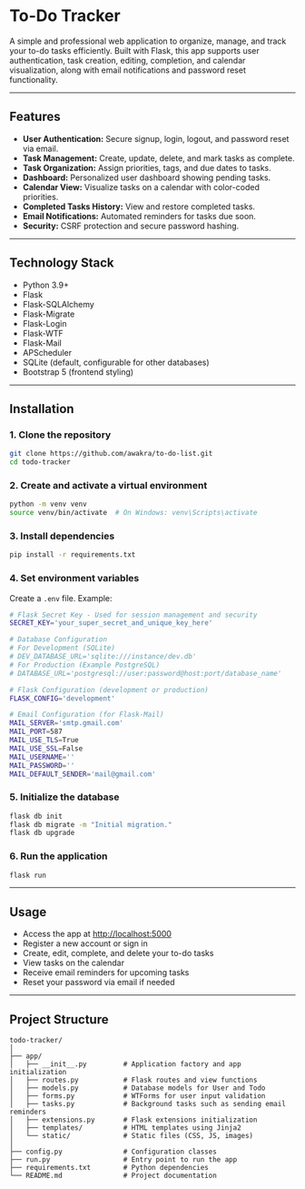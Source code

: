 # To-Do Tracker

A simple and professional web application to organize, manage, and track your to-do tasks efficiently. Built with Flask, this app supports user authentication, task creation, editing, completion, and calendar visualization, along with email notifications and password reset functionality.

---

## Features

- **User Authentication:** Secure signup, login, logout, and password reset via email.
- **Task Management:** Create, update, delete, and mark tasks as complete.
- **Task Organization:** Assign priorities, tags, and due dates to tasks.
- **Dashboard:** Personalized user dashboard showing pending tasks.
- **Calendar View:** Visualize tasks on a calendar with color-coded priorities.
- **Completed Tasks History:** View and restore completed tasks.
- **Email Notifications:** Automated reminders for tasks due soon.
- **Security:** CSRF protection and secure password hashing.

---

## Technology Stack

- Python 3.9+
- Flask
- Flask-SQLAlchemy
- Flask-Migrate
- Flask-Login
- Flask-WTF
- Flask-Mail
- APScheduler
- SQLite (default, configurable for other databases)
- Bootstrap 5 (frontend styling)

---

## Installation

### 1. Clone the repository

```bash
git clone https://github.com/awakra/to-do-list.git
cd todo-tracker
```

### 2. Create and activate a virtual environment

```bash
python -m venv venv
source venv/bin/activate  # On Windows: venv\Scripts\activate
```

### 3. Install dependencies

```bash
pip install -r requirements.txt
```

### 4. Set environment variables

Create a `.env` file. Example:

```bash
# Flask Secret Key - Used for session management and security
SECRET_KEY='your_super_secret_and_unique_key_here'

# Database Configuration
# For Development (SQLite)
# DEV_DATABASE_URL='sqlite:///instance/dev.db'
# For Production (Example PostgreSQL)
# DATABASE_URL='postgresql://user:password@host:port/database_name'

# Flask Configuration (development or production)
FLASK_CONFIG='development'

# Email Configuration (for Flask-Mail)
MAIL_SERVER='smtp.gmail.com'
MAIL_PORT=587
MAIL_USE_TLS=True
MAIL_USE_SSL=False
MAIL_USERNAME=''
MAIL_PASSWORD=''
MAIL_DEFAULT_SENDER='mail@gmail.com'
```

### 5. Initialize the database

```bash
flask db init
flask db migrate -m "Initial migration."
flask db upgrade
```

### 6. Run the application

```bash
flask run
```

---

## Usage

- Access the app at [http://localhost:5000](http://localhost:5000)
- Register a new account or sign in
- Create, edit, complete, and delete your to-do tasks
- View tasks on the calendar
- Receive email reminders for upcoming tasks
- Reset your password via email if needed

---

## Project Structure

```
todo-tracker/
│
├── app/
│   ├── __init__.py         # Application factory and app initialization
│   ├── routes.py           # Flask routes and view functions
│   ├── models.py           # Database models for User and Todo
│   ├── forms.py            # WTForms for user input validation
│   ├── tasks.py            # Background tasks such as sending email reminders
│   ├── extensions.py       # Flask extensions initialization
│   ├── templates/          # HTML templates using Jinja2
│   └── static/             # Static files (CSS, JS, images)
│
├── config.py               # Configuration classes
├── run.py                  # Entry point to run the app
├── requirements.txt        # Python dependencies
└── README.md               # Project documentation
```
